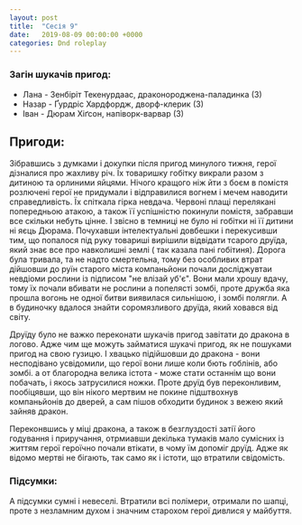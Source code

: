 ```yaml
---
layout: post
title:  "Сесія 9"
date:   2019-08-09 00:00:00 +0000
categories: Dnd roleplay
---
```

### Загін шукачів пригод:
* Лана - Зенбіріт Текенурдаас, драконороджена-паладинка (3)
* Назар - Ґурдріс Хардфордж, дворф-клерик (3)
* Іван - Дюрам Хіґсон, напіворк-варвар (3)

## Пригоди:
Зібравшись з думками і докупки після пригод минулого тижня, герої дізналися про жахливу річ. Їх товаришку гобітку викрали разом з дитиною та орлиними яйцями. Нічого кращого ніж йти з боєм в помістя розлючені герої не придумали і відправилися вогнем і мечем наводити справедливість.
Їх спіткала гірка невдача. Червоні плащі перелякані попередньою атакою, а також її успішністю покинули помістя, забравши все скільки небуть цінне. І звісно в темниці не було ні гобітки ні її дитини ні яєць Дюрама.
Почухавши інтелектуальні довбешки і перекусивши тим, що попалося під руку товариші вирішили відвідати тсарого друїда, який знає все про навколишні землі ( так казала пані гобітиня).
Дорога була тривала, та не надто смертельна, тому без особливих втрат дійшовши до руїн старого міста компаньйони почали досліджувтаи невдіоми рослини із підписом "не влізай уб'є". Вони мали хрошу вдачу, тому їх почали вбивати не рослини а попелясті зомбі, проте дружба яка прошла вогонь не одної битви виявилася сильнішою, і зомбі полягли. А в будиночку вдалося знайти соромязливого друїда, який ховався від світу.

Друїду було не важко переконати шукачів пригод завітати до дракона в логово. Адже чим ще можуть займатися шукачі пригод, як не пошуками пригод на свою гузицю. І хвацько підійшовши до дракона - вони несподівано усвідомили, що герої вони лише коли бють гоблінів, або зомбі. а от благородна велика істота - може стати останнім що вони побачать, і якось затрусилися ножки. Проте друїд був переконливим, пообіцявши, що він нікого мертвим не покине підштвохнув компаньйонів до дверей, а сам пішов обходити будинок з вежею який зайняв дракон.

Переконвшись у міці дракона, а також в безглуздості затії його годування і приручання, отрмиавши декілька тумаків мало сумісних із життям герої героїчно почали втікати, в чому їм допоміг друїд. Адже як відомо мертві не бігають, так само як і істоти, що втратили свідомість.

### Підсумки: 
А підсумки сумні і невеселі. Втратили всі полімери, отримали по шапці, проте з незламним духом і значним старохом герої дивлися у майбуття.